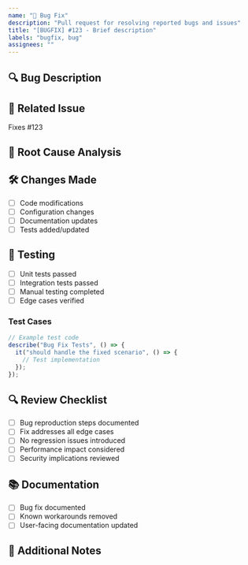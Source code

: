 ```yaml
---
name: "🐞 Bug Fix"
description: "Pull request for resolving reported bugs and issues"
title: "[BUGFIX] #123 - Brief description"
labels: "bugfix, bug"
assignees: ""
---
```


## 🔍 Bug Description

<!-- Provide a clear and detailed description of the bug -->

## 📌 Related Issue

Fixes #123 <!-- Link the issue number -->

## 🎯 Root Cause Analysis

<!-- Explain what was causing the bug -->

## 🛠️ Changes Made

- [ ] Code modifications
- [ ] Configuration changes
- [ ] Documentation updates
- [ ] Tests added/updated

## 🧪 Testing

- [ ] Unit tests passed
- [ ] Integration tests passed
- [ ] Manual testing completed
- [ ] Edge cases verified

### Test Cases

```typescript
// Example test code
describe("Bug Fix Tests", () => {
  it("should handle the fixed scenario", () => {
    // Test implementation
  });
});
```

## 🔍 Review Checklist

- [ ] Bug reproduction steps documented
- [ ] Fix addresses all edge cases
- [ ] No regression issues introduced
- [ ] Performance impact considered
- [ ] Security implications reviewed

## 📚 Documentation

- [ ] Bug fix documented
- [ ] Known workarounds removed
- [ ] User-facing documentation updated

## 📝 Additional Notes

<!-- Any additional context or notes -->

